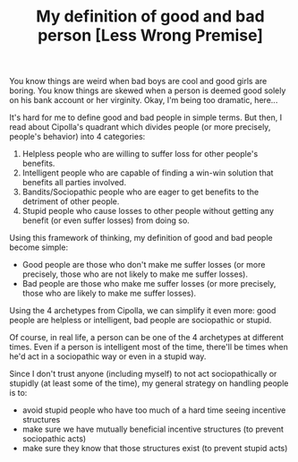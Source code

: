 ﻿---
layout: post
title: "My definition of good and bad person [Less Wrong Premise]"
---

You know things are weird when bad boys are cool and good girls are boring. You know things are skewed when a person is deemed good solely on his bank account or her virginity. Okay, I'm being too dramatic, here...

It's hard for me to define good and bad people in simple terms. But then, I read about Cipolla's quadrant which divides people (or more precisely, people's behavior) into 4 categories:

1. Helpless people who are willing to suffer loss for other people's benefits.
2. Intelligent people who are capable of finding a win-win solution that benefits all parties involved.
3. Bandits/Sociopathic people who are eager to get benefits to the detriment of other people.
4. Stupid people who cause losses to other people without getting any benefit (or even suffer losses) from doing so.

Using this framework of thinking, my definition of good and bad people become simple:

- Good people are those who don't make me suffer losses (or more precisely, those who are not likely to make me suffer losses).
- Bad people are those who make me suffer losses (or more precisely, those who are likely to make me suffer losses).

Using the 4 archetypes from Cipolla, we can simplify it even more: good people are helpless or intelligent, bad people are sociopathic or stupid.

Of course, in real life, a person can be one of the 4 archetypes at different times. Even if a person is intelligent most of the time, there'll be times when he'd act in a sociopathic way or even in a stupid way.

Since I don't trust anyone (including myself) to not act sociopathically or stupidly (at least some of the time), my general strategy on handling people is to:
- avoid stupid people who have too much of a hard time seeing incentive structures
- make sure we have mutually beneficial incentive structures (to prevent sociopathic acts)
- make sure they know that those structures exist (to prevent stupid acts)